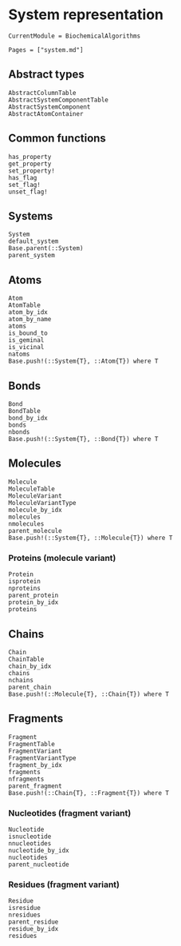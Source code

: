 # System representation
```@meta
CurrentModule = BiochemicalAlgorithms
```

```@index
Pages = ["system.md"]
```

## Abstract types
```@docs
AbstractColumnTable
AbstractSystemComponentTable
AbstractSystemComponent
AbstractAtomContainer
```

## Common functions
```@docs
has_property
get_property
set_property!
has_flag
set_flag!
unset_flag!
```

## Systems
```@docs
System
default_system
Base.parent(::System)
parent_system
```

## Atoms
```@docs
Atom
AtomTable
atom_by_idx
atom_by_name
atoms
is_bound_to
is_geminal
is_vicinal
natoms
Base.push!(::System{T}, ::Atom{T}) where T
```

## Bonds
```@docs
Bond
BondTable
bond_by_idx
bonds
nbonds
Base.push!(::System{T}, ::Bond{T}) where T
```

## Molecules
```@docs
Molecule
MoleculeTable
MoleculeVariant
MoleculeVariantType
molecule_by_idx
molecules
nmolecules
parent_molecule
Base.push!(::System{T}, ::Molecule{T}) where T
```

### Proteins (molecule variant)
```@docs
Protein
isprotein
nproteins
parent_protein
protein_by_idx
proteins
```

## Chains
```@docs
Chain
ChainTable
chain_by_idx
chains
nchains
parent_chain
Base.push!(::Molecule{T}, ::Chain{T}) where T
```

## Fragments
```@docs
Fragment
FragmentTable
FragmentVariant
FragmentVariantType
fragment_by_idx
fragments
nfragments
parent_fragment
Base.push!(::Chain{T}, ::Fragment{T}) where T
```

### Nucleotides (fragment variant)
```@docs
Nucleotide
isnucleotide
nnucleotides
nucleotide_by_idx
nucleotides
parent_nucleotide
```

### Residues (fragment variant)
```@docs
Residue
isresidue
nresidues
parent_residue
residue_by_idx
residues
```
